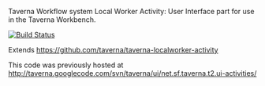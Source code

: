 Taverna Workflow system Local Worker Activity: User Interface part for use in the Taverna Workbench.

[![Build Status](https://travis-ci.org/taverna/taverna-localworker-activity-ui.svg?branch=master)](https://travis-ci.org/taverna/taverna-localworker-activity-ui)

Extends https://github.com/taverna/taverna-localworker-activity

This code was previously hosted at http://taverna.googlecode.com/svn/taverna/ui/net.sf.taverna.t2.ui-activities/
